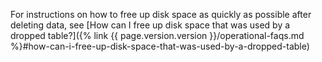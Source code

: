 For instructions on how to free up disk space as quickly as possible after deleting data, see [How can I free up disk space that was used by a dropped table?]({% link {{ page.version.version }}/operational-faqs.md %}#how-can-i-free-up-disk-space-that-was-used-by-a-dropped-table)
